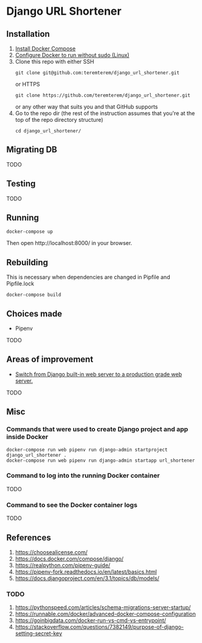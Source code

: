 # Django URL Shortener

## Installation

1) [Install Docker Compose](https://docs.docker.com/compose/install/)
1) [Configure Docker to run without sudo (Linux)](https://docs.docker.com/engine/install/linux-postinstall/)
1) Clone this repo with either SSH
   ```shell script
   git clone git@github.com:teremterem/django_url_shortener.git
   ```
   or HTTPS
   ```
   git clone https://github.com/teremterem/django_url_shortener.git
   ```
   or any other way that suits you and that GitHub supports
1) Go to the repo dir (the rest of the instruction assumes
   that you're at the top of the repo directory structure)
   ```shell script
   cd django_url_shortener/
   ```

## Migrating DB

TODO

## Testing

TODO

## Running

```shell script
docker-compose up
```
Then open http://localhost:8000/ in your browser.

## Rebuilding

This is necessary when dependencies are changed in Pipfile and Pipfile.lock

```shell script
docker-compose build
```

## Choices made

- Pipenv

TODO

## Areas of improvement

- [Switch from Django built-in web server to a production grade web server.](https://docs.djangoproject.com/en/3.1/howto/deployment/asgi/)

TODO

## Misc

### Commands that were used to create Django project and app inside Docker

```shell script
docker-compose run web pipenv run django-admin startproject django_url_shortener .
docker-compose run web pipenv run django-admin startapp url_shortener
```

### Command to log into the running Docker container

TODO

### Command to see the Docker container logs

TODO

## References

1) https://choosealicense.com/
1) https://docs.docker.com/compose/django/
1) https://realpython.com/pipenv-guide/
1) https://pipenv-fork.readthedocs.io/en/latest/basics.html
1) https://docs.djangoproject.com/en/3.1/topics/db/models/

### TODO

1) https://pythonspeed.com/articles/schema-migrations-server-startup/
1) https://runnable.com/docker/advanced-docker-compose-configuration
1) https://goinbigdata.com/docker-run-vs-cmd-vs-entrypoint/
1) https://stackoverflow.com/questions/7382149/purpose-of-django-setting-secret-key
